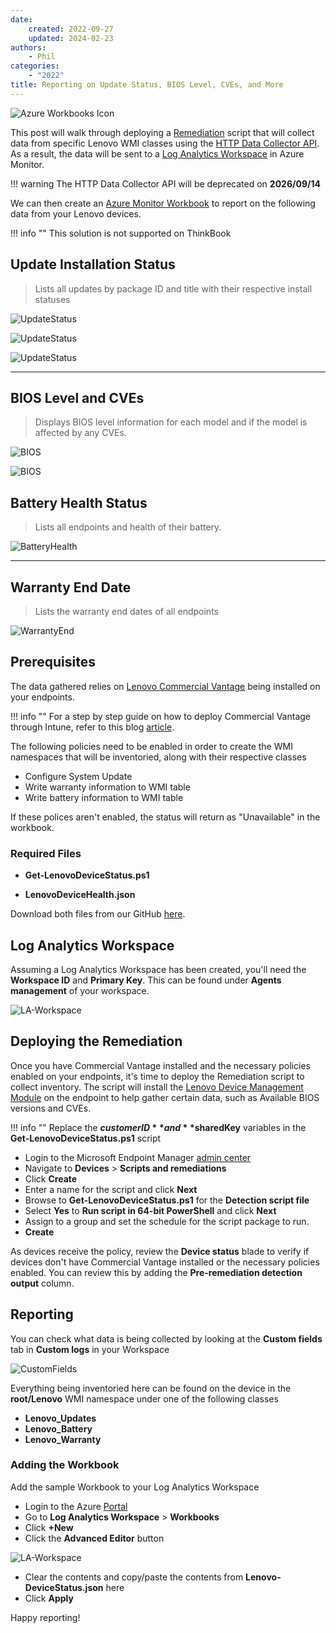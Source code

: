 ```yaml
---
date:
    created: 2022-09-27
    updated: 2024-02-23
authors:
    - Phil
categories:
    - "2022"
title: Reporting on Update Status, BIOS Level, CVEs, and More
---
```


![Azure Workbooks Icon](https://cdrt.github.io/mk_blog/img/2022/log_analytics_device_health/azure-workbooks.png)

This post will walk through deploying a [Remediation](https://learn.microsoft.com/mem/intune/fundamentals/remediations) script that will collect data from specific Lenovo WMI classes using the [HTTP Data Collector API](https://learn.microsoft.com/azure/azure-monitor/logs/data-collector-api). As a result, the data will be sent to a [Log Analytics Workspace](https://learn.microsoft.com/azure/azure-monitor/logs/log-analytics-workspace-overview) in Azure Monitor.
<!-- more -->
!!! warning
    The HTTP Data Collector API will be deprecated on **2026/09/14**

We can then create an [Azure Monitor Workbook](https://learn.microsoft.com/azure/azure-monitor/visualize/workbooks-overview) to report on the following data from your Lenovo devices.

!!! info ""
    This solution is not supported on ThinkBook

## Update Installation Status

> Lists all updates by package ID and title with their respective install statuses

![UpdateStatus](https://cdrt.github.io/mk_blog/img/2022/log_analytics_device_health/image1.jpg)

![UpdateStatus](https://cdrt.github.io/mk_blog/img/2022/log_analytics_device_health/image2_1.jpg)

![UpdateStatus](https://cdrt.github.io/mk_blog/img/2022/log_analytics_device_health/image2_2.jpg)

---

## BIOS Level and CVEs

> Displays BIOS level information for each model and if the model is affected by any CVEs.

![BIOS](https://cdrt.github.io/mk_blog/img/2022/log_analytics_device_health/image3_1.jpg)

![BIOS](https://cdrt.github.io/mk_blog/img/2022/log_analytics_device_health/image3_2.jpg)

## Battery Health Status

> Lists all endpoints and health of their battery.

![BatteryHealth](https://cdrt.github.io/mk_blog/img/2022/log_analytics_device_health/image2.jpg)

---

## Warranty End Date

> Lists the warranty end dates of all endpoints

![WarrantyEnd](https://cdrt.github.io/mk_blog/img/2022/log_analytics_device_health/image3.jpg)

## **Prerequisites**

The data gathered relies on [Lenovo Commercial Vantage](https://support.lenovo.com/solutions/hf003321-lenovo-vantage-for-enterprise) being installed on your endpoints.

!!! info ""
    For a step by step guide on how to deploy Commercial Vantage through Intune, refer to this blog [article](https://blog.lenovocdrt.com/deploying-commercial-vantage-with-intune).

The following policies need to be enabled in order to create the WMI namespaces that will be inventoried, along with their respective classes

- Configure System Update
- Write warranty information to WMI table
- Write battery information to WMI table

If these polices aren't enabled, the status will return as "Unavailable" in the workbook.

### Required Files

- **Get-LenovoDeviceStatus.ps1**

- **LenovoDeviceHealth.json**

Download both files from our GitHub [here](https://github.com/CDRT/Library/tree/master/lenovo-device-health/Log%20Analytics).

## **Log Analytics Workspace**

Assuming a Log Analytics Workspace has been created, you'll need the **Workspace ID** and **Primary Key**. This can be found under **Agents management** of your workspace.

![LA-Workspace](https://cdrt.github.io/mk_blog/img/2022/log_analytics_device_health/image5.jpg)

## Deploying the Remediation

Once you have Commercial Vantage installed and the necessary policies enabled on your endpoints, it's time to deploy the Remediation script to collect inventory. The script will install the [Lenovo Device Management Module](https://blog.lenovocdrt.com/introducing-lenovo-device-management-module) on the endpoint to help gather certain data, such as Available BIOS versions and CVEs.

!!! info ""
    Replace the **$customerID** and **$sharedKey** variables in the **Get-LenovoDeviceStatus.ps1** script

- Login to the Microsoft Endpoint Manager [admin center](https://endpoint.microsoft.com)
- Navigate to **Devices** > **Scripts and remediations**
- Click **Create**
- Enter a name for the script and click **Next**
- Browse to **Get-LenovoDeviceStatus.ps1** for the **Detection script file**
- Select **Yes** to **Run script in 64-bit PowerShell** and click **Next**
- Assign to a group and set the schedule for the script package to run.
- **Create**

As devices receive the policy, review the **Device status** blade to verify if devices don't have Commercial Vantage installed or the necessary policies enabled. You can review this by adding the **Pre-remediation detection output** column.

## Reporting

You can check what data is being collected by looking at the **Custom fields** tab in **Custom logs** in your Workspace

![CustomFields](https://cdrt.github.io/mk_blog/img/2022/log_analytics_device_health/image4.jpg)

Everything being inventoried here can be found on the device in the **root/Lenovo** WMI namespace under one of the following classes

- **Lenovo_Updates**
- **Lenovo_Battery**
- **Lenovo_Warranty**

### Adding the Workbook

Add the sample Workbook to your Log Analytics Workspace

- Login to the Azure [Portal](https://portal.azure.com)
- Go to **Log Analytics Workspace** > **Workbooks**
- Click **+New**
- Click the **Advanced Editor** button

![LA-Workspace](https://cdrt.github.io/mk_blog/img/2022/log_analytics_device_health/image6.jpg)

- Clear the contents and copy/paste the contents from **Lenovo-DeviceStatus.json** here
- Click **Apply**

Happy reporting!
